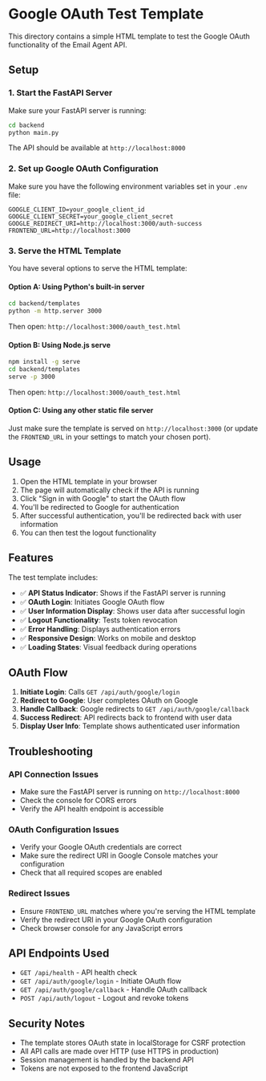 # Google OAuth Test Template

This directory contains a simple HTML template to test the Google OAuth functionality of the Email Agent API.

## Setup

### 1. Start the FastAPI Server

Make sure your FastAPI server is running:

```bash
cd backend
python main.py
```

The API should be available at `http://localhost:8000`

### 2. Set up Google OAuth Configuration

Make sure you have the following environment variables set in your `.env` file:

```
GOOGLE_CLIENT_ID=your_google_client_id
GOOGLE_CLIENT_SECRET=your_google_client_secret
GOOGLE_REDIRECT_URI=http://localhost:3000/auth-success
FRONTEND_URL=http://localhost:3000
```

### 3. Serve the HTML Template

You have several options to serve the HTML template:

#### Option A: Using Python's built-in server

```bash
cd backend/templates
python -m http.server 3000
```

Then open: `http://localhost:3000/oauth_test.html`

#### Option B: Using Node.js serve

```bash
npm install -g serve
cd backend/templates
serve -p 3000
```

Then open: `http://localhost:3000/oauth_test.html`

#### Option C: Using any other static file server

Just make sure the template is served on `http://localhost:3000` (or update the `FRONTEND_URL` in your settings to match your chosen port).

## Usage

1. Open the HTML template in your browser
2. The page will automatically check if the API is running
3. Click "Sign in with Google" to start the OAuth flow
4. You'll be redirected to Google for authentication
5. After successful authentication, you'll be redirected back with user information
6. You can then test the logout functionality

## Features

The test template includes:

- ✅ **API Status Indicator**: Shows if the FastAPI server is running
- ✅ **OAuth Login**: Initiates Google OAuth flow
- ✅ **User Information Display**: Shows user data after successful login
- ✅ **Logout Functionality**: Tests token revocation
- ✅ **Error Handling**: Displays authentication errors
- ✅ **Responsive Design**: Works on mobile and desktop
- ✅ **Loading States**: Visual feedback during operations

## OAuth Flow

1. **Initiate Login**: Calls `GET /api/auth/google/login`
2. **Redirect to Google**: User completes OAuth on Google
3. **Handle Callback**: Google redirects to `GET /api/auth/google/callback`
4. **Success Redirect**: API redirects back to frontend with user data
5. **Display User Info**: Template shows authenticated user information

## Troubleshooting

### API Connection Issues

- Make sure the FastAPI server is running on `http://localhost:8000`
- Check the console for CORS errors
- Verify the API health endpoint is accessible

### OAuth Configuration Issues

- Verify your Google OAuth credentials are correct
- Make sure the redirect URI in Google Console matches your configuration
- Check that all required scopes are enabled

### Redirect Issues

- Ensure `FRONTEND_URL` matches where you're serving the HTML template
- Verify the redirect URI in your Google OAuth configuration
- Check browser console for any JavaScript errors

## API Endpoints Used

- `GET /api/health` - API health check
- `GET /api/auth/google/login` - Initiate OAuth flow
- `GET /api/auth/google/callback` - Handle OAuth callback
- `POST /api/auth/logout` - Logout and revoke tokens

## Security Notes

- The template stores OAuth state in localStorage for CSRF protection
- All API calls are made over HTTP (use HTTPS in production)
- Session management is handled by the backend API
- Tokens are not exposed to the frontend JavaScript 